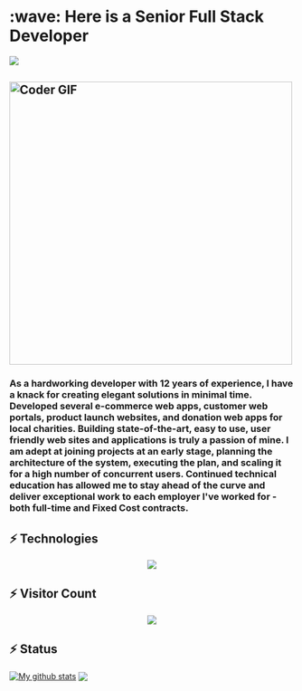 <h1 align="left" id="macropower-title">:wave: Here is a Senior Full Stack Developer</h1>

<img src="https://readme-typing-svg.demolab.com/?lines=Full-stack%20web%20and%20app%20developer;Experienced%20UI%2FUX%20Designer;12%2B%20years%20of%20coding%20experience;Always%20learning%20new%20things&font=Fira%20Code&center=true&width=440&height=45&color=f75c7e&vCenter=true&pause=1000&size=22" />
<h2 align="left">
 <abc>
  <img src="https://media.giphy.com/media/SWoSkN6DxTszqIKEqv/giphy.gif" alt="Coder GIF" width="500">
 </abc>
</h2> 
<h3 align="left">As a hardworking developer with 12 years of experience, I have a knack for creating elegant solutions in minimal time. Developed several e-commerce web apps, customer web portals, product launch websites, and donation web apps for local charities.
Building state-of-the-art, easy to use, user friendly web sites and applications is truly a passion of mine. I am adept at joining projects at an early stage, planning the architecture of the system, executing the plan, and scaling it for a high number of concurrent users.
Continued technical education has allowed me to stay ahead of the curve and deliver exceptional work to each employer I've worked for - both full-time and Fixed Cost contracts.</h3>

## ⚡ Technologies

<p align="center">
  <a href="https://skillicons.dev">
    <img src="https://skillicons.dev/icons?i=html,js,ts,css,sass,php,py,react,redux,nextjs,nuxtjs,angular,vue,nodejs,webpack,django,flask,laravel,wordpress,bootstrap,tailwind,jquery,mongodb,mysql,postgres,sqlite,c,cs,cpp,java,ruby,rails,md,nginx,powershell,prisma,qt,vscode,atom,idea,androidstudio,eclipse,git,github,linux,svg,unity,vercel,heroku,aws,azure,d3,electron,firebase,nestjs" />
  </a>
</p>

## ⚡ Visitor Count
<p align="center"> 
  <img src="https://profile-counter.glitch.me/sagar-viradiya/count.svg" />
</p>

## ⚡ Status
<a href="#"><img align="center" src="https://github-readme-stats.vercel.app/api?username=codemaster05330&show_icons=true&include_all_commits=true&theme=buefy&hide_border=true" alt="My github stats" /></a>
<a href="#"><img align="center" src="https://github-readme-stats.vercel.app/api/top-langs/?username=codemaster05330&layout=compact&theme=buefy&hide_border=true" /></a>

